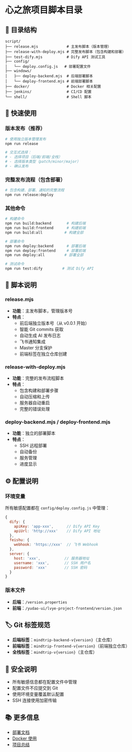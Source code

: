 # 心之旅项目脚本目录

## 📁 目录结构

```
script/
├── release.mjs             # 主发布脚本（版本管理）
├── release-with-deploy.mjs # 完整发布脚本（包含构建和部署）
├── test-dify.mjs           # Dify API 测试工具
├── config/
│   └── deploy.config.js   # 部署配置文件
├── windows/
│   ├── deploy-backend.mjs  # 后端部署脚本
│   └── deploy-frontend.mjs # 前端部署脚本
├── docker/                 # Docker 相关配置
├── jenkins/                # CI/CD 配置
└── shell/                  # Shell 脚本
```

## 🚀 快速使用

### 版本发布（推荐）

```bash
# 使用独立版本管理发布
npm run release

# 交互式选择：
# - 选择项目（后端/前端/全栈）
# - 选择版本类型（patch/minor/major）
# - 确认发布
```

### 完整发布流程（包含部署）

```bash
# 包含构建、部署、通知的完整流程
npm run release:deploy
```

### 其他命令

```bash
# 构建命令
npm run build:backend       # 构建后端
npm run build:frontend      # 构建前端
npm run build:all          # 构建全部

# 部署命令
npm run deploy:backend      # 部署后端
npm run deploy:frontend     # 部署前端
npm run deploy:all         # 部署全部

# 测试命令
npm run test:dify         # 测试 Dify API
```

## 📝 脚本说明

### release.mjs
- **功能**：主发布脚本，管理版本号
- **特点**：
  - 前后端独立版本号（从 v0.0.1 开始）
  - 智能 Git commits 获取
  - 自动生成 AI 发布日志
  - 飞书通知集成
  - Master 分支保护
  - 前端标签在独立仓库创建

### release-with-deploy.mjs
- **功能**：完整的发布流程脚本
- **特点**：
  - 包含构建和部署步骤
  - 自动压缩和上传
  - 服务器自动重启
  - 完整的错误处理

### deploy-backend.mjs / deploy-frontend.mjs
- **功能**：独立的部署脚本
- **特点**：
  - SSH 远程部署
  - 自动备份
  - 服务管理
  - 进度显示

## ⚙️ 配置说明

### 环境变量
所有敏感配置都在 `config/deploy.config.js` 中管理：

```javascript
{
  dify: {
    apiKey: 'app-xxx',      // Dify API Key
    apiUrl: 'http://xxx'    // Dify API 地址
  },
  feishu: {
    webhook: 'https://xxx'  // 飞书 Webhook
  },
  server: {
    host: 'xxx',           // 服务器地址
    username: 'xxx',       // SSH 用户名
    password: 'xxx'        // SSH 密码
  }
}
```

### 版本文件
- **后端**：`/version.properties`
- **前端**：`/yudao-ui/lvye-project-frontend/version.json`

## 🏷️ Git 标签规范

- **后端标签**：`mindtrip-backend-v{version}`（主仓库）
- **前端标签**：`mindtrip-frontend-v{version}`（前端独立仓库）
- **全栈标签**：`mindtrip-v{version}`（主仓库）

## 🔐 安全说明

- 所有敏感信息都在配置文件中管理
- 配置文件不应提交到 Git
- 使用环境变量覆盖默认配置
- SSH 连接使用加密传输

## 📚 更多信息

- [部署文档](./windows/README.md)
- [Docker 使用](./docker/Docker-HOWTO.md)
- [项目总结](./REFACTOR_SUMMARY.md)